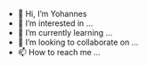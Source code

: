 - 👋 Hi, I’m Yohannes
- 👀 I’m interested in ...
- 🌱 I’m currently learning ...
- 💞️ I’m looking to collaborate on ...
- 📫 How to reach me ...

<!---
jonmersha/jonmersha is a ✨ special ✨ repository because its `README.md` (this file) appears on your GitHub profile.
You can click the Preview link to take a look at your changes.
--->
